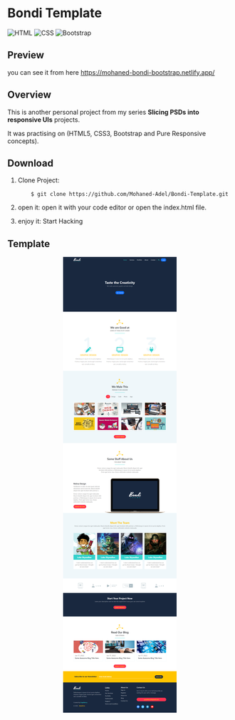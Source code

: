 # Bondi Template
![HTML](https://img.shields.io/badge/HTML-v5-red)
![CSS](https://img.shields.io/badge/CSS-v3-blue)
![Bootstrap](https://img.shields.io/badge/Bootstrap-v5-blueviolet)


## Preview
you can see it from here https://mohaned-bondi-bootstrap.netlify.app/

## Overview 

This is another personal project from my series **Slicing PSDs into responsive UIs** projects.

It was practising on (HTML5, CSS3, Bootstrap and Pure Responsive concepts).

## Download

1. Clone Project:
    ```
        $ git clone https://github.com/Mohaned-Adel/Bondi-Template.git
    ```
2. open it:
    open it with your code editor or open the index.html file.

3. enjoy it: 
    Start Hacking

## Template

<p align="center">
    <img src="./imgs/template.png" alt="Page Image">
</p>